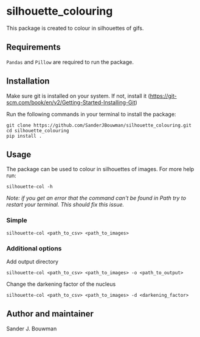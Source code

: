 # silhouette_colouring
This package is created to colour in silhouettes of gifs.

## Requirements
`Pandas` and `Pillow` are required to run the package.

## Installation

Make sure git is installed on your system. If not, install it (https://git-scm.com/book/en/v2/Getting-Started-Installing-Git)

Run the following commands in your terminal to install the package:
```shell 
git clone https://github.com/SanderJBouwman/silhouette_colouring.git
cd silhouette_colouring
pip install .
```

## Usage
The package can be used to colour in silhouettes of images.
For more help run: 
```shell
silhouette-col -h
```

*Note: if you get an error that the command can't be found in Path try to restart your terminal. This should fix this issue.*

### Simple  
```shell
silhouette-col <path_to_csv> <path_to_images>
```

### Additional options 
Add output directory
```shell
silhouette-col <path_to_csv> <path_to_images> -o <path_to_output>
```

Change the darkening factor of the nucleus
```shell
silhouette-col <path_to_csv> <path_to_images> -d <darkening_factor>
```

## Author and maintainer
Sander J. Bouwman

